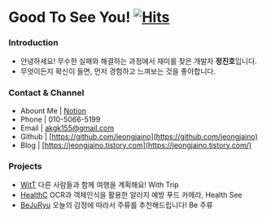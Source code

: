  # Good To See You! [![Hits](https://hits.seeyoufarm.com/api/count/incr/badge.svg?url=https://github.com/jeongjaino&count_bg=%2321B573&title_bg=%23555555&icon=android.svg&icon_color=%23A5CD39&title=see+ya&edge_flat=false)](https://hits.seeyoufarm.com)
  
### Introduction

- 안녕하세요! 무수한 실패와 해결하는 과정에서 재미를 찾은 개발자 **정진호**입니다.
- 무엇이든지 확신이 들면, 먼저 경험하고 느껴보는 것을 좋아합니다.

### Contact & Channel

- Abount Me | [Notion](https://www.notion.so/e7ee56b963d24921a9fe7e681f71d970?pvs=4)
- Phone | 010-5066-5199
- Email | akgk155@gmail.com
- Github | [https://github.com/jeongjaino](https://github.com/jeongjaino)
- Blog | [https://jeongjaino.tistory.com](https://jeongjaino.tistory.com/)

### Projects

- [WitT](https://github.com/pknu-wap/2022_2_WAP_APP_TEAM1) 다른 사람들과 함께 여행을 계획해요! With Trip
- [HealthC](https://github.com/Solution-Challenge-HealthC/HealthC_Android) OCR과 객체인식을 활용한 알러지 예방 푸드 카메라, Health See
- [BeJuRyu](https://github.com/pknu-wap/2023_1_WAT_BeJuRyu) 오늘의 감정에 따라서 주류를 추천해드립니다! Be 주류



